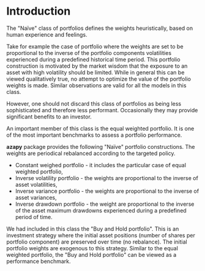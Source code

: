 # Introduction

The "Naïve" class of portfolios defines the weights heuristically, based
on human experience and feelings.

Take for example the case of portfolio where
the weights are set to be proportional to the inverse
of the portfolio components volatilities experienced during a predefined
historical time period.
This portfolio
construction is motivated by the market wisdom that the exposure to an asset
with high volatility should be limited. While in general this can be viewed
qualitatively true, no attempt to optimize the value of the portfolio weights
is made. Similar observations are valid for all the models in this class.

However, one should not discard this class of portfolios as being less
sophisticated and therefore less performant. Occasionally they may provide
significant benefits to an investor.

An important member of this class is the equal weighted portfolio. It is one of
the most important benchmarks to assess a portfolio performance.

**azapy** package provides the following "Naïve" portfolio constructions.
The weights are periodical rebalanced according to the  targeted policy.

* Constant weighed portfolio - it includes the particular case of equal weighted
portfolio,
* Inverse volatility portfolio - the weights are proportional to the inverse
of asset volatilities,
* Inverse variance portfolio - the weights are proportional to the inverse
of asset variances,
* Inverse drawdown portfolio - the weight are proportional to the inverse
of the asset maximum drawdowns experienced during a predefined period of
time.

We had included in this class the "Buy and Hold portfolio". This is an
investment strategy where the initial asset positions (number of shares
per portfolio component) are preserved over time (no rebalance).
The initial portfolio weights are exogenous to this strategy.
Similar to the equal weighted portfolio, the "Buy and Hold portfolio" can
be viewed as a performance benchmark.
